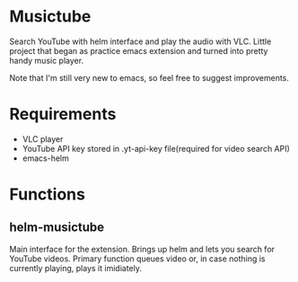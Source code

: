 # Musictube

Search YouTube with helm interface and play the audio with VLC.
Little project that began as practice emacs extension and turned into pretty
handy music player.

Note that I'm still very new to emacs, so feel free to suggest improvements.

# Requirements

* VLC player
* YouTube API key stored in .yt-api-key file(required for video search API)
* emacs-helm

# Functions


## helm-musictube

Main interface for the extension. Brings up helm and lets you search for YouTube
videos. Primary function queues video or, in case nothing is currently playing,
plays it imidiately.
